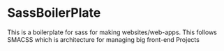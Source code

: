 # SassBoilerPlate
This is a boilerplate for sass for making websites/web-apps. This follows SMACSS which is architecture for managing big front-end Projects
